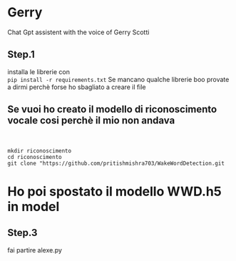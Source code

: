# Gerry
Chat Gpt assistent with the voice of Gerry Scotti
## Step.1
installa le librerie con
<br>
`pip install -r requirements.txt`
Se mancano qualche librerie boo provate a dirmi perchè forse ho sbagliato a creare il file
## Se vuoi ho creato il modello di riconoscimento vocale cosi perchè il mio non andava
<br>

`mkdir riconoscimento`
<br>
`cd riconoscimento`
<br>
`git clone "https://github.com/pritishmishra703/WakeWordDetection.git`
<br>
# Ho poi spostato il modello WWD.h5 in model

## Step.3
fai partire
alexe.py
